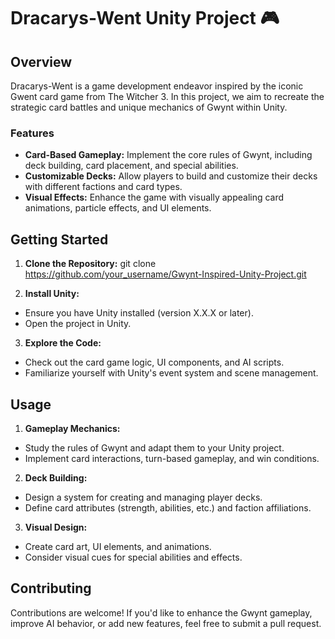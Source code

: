 # Dracarys-Went Unity Project 🎮

## Overview
Dracarys-Went is a game development endeavor inspired by the iconic Gwent card game from The Witcher 3. In this project, we aim to recreate the strategic card battles and unique mechanics of Gwynt within Unity.

### Features

- **Card-Based Gameplay:** Implement the core rules of Gwynt, including deck building, card placement, and special abilities.
- **Customizable Decks:** Allow players to build and customize their decks with different factions and card types.
- **Visual Effects:** Enhance the game with visually appealing card animations, particle effects, and UI elements.

## Getting Started

1. **Clone the Repository:**
   git clone https://github.com/your_username/Gwynt-Inspired-Unity-Project.git
  
2. **Install Unity:**
- Ensure you have Unity installed (version X.X.X or later).
- Open the project in Unity.

3. **Explore the Code:**
- Check out the card game logic, UI components, and AI scripts.
- Familiarize yourself with Unity's event system and scene management.

## Usage

1. **Gameplay Mechanics:**
- Study the rules of Gwynt and adapt them to your Unity project.
- Implement card interactions, turn-based gameplay, and win conditions.

2. **Deck Building:**
- Design a system for creating and managing player decks.
- Define card attributes (strength, abilities, etc.) and faction affiliations.

3. **Visual Design:**
- Create card art, UI elements, and animations.
- Consider visual cues for special abilities and effects.

## Contributing

Contributions are welcome! If you'd like to enhance the Gwynt gameplay, improve AI behavior, or add new features, feel free to submit a pull request.
